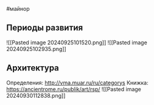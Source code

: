 #майнор 
## Периоды развития
![[Pasted image 20240925101520.png]]
![[Pasted image 20240925102935.png]]
## Архитектура
Определения: http://vma.muar.ru/ru/categorys
Книжка: https://ancientrome.ru/publik/art/rsp/
![[Pasted image 20240930112838.png]]